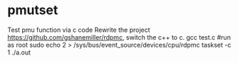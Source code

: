 # pmutset
Test pmu function via c code
Rewrite the project https://github.com/gshanemiller/rdpmc, switch the c++ to c.
gcc test.c
#run as root 
sudo echo 2 > /sys/bus/event_source/devices/cpu/rdpmc
taskset -c 1 ./a.out
